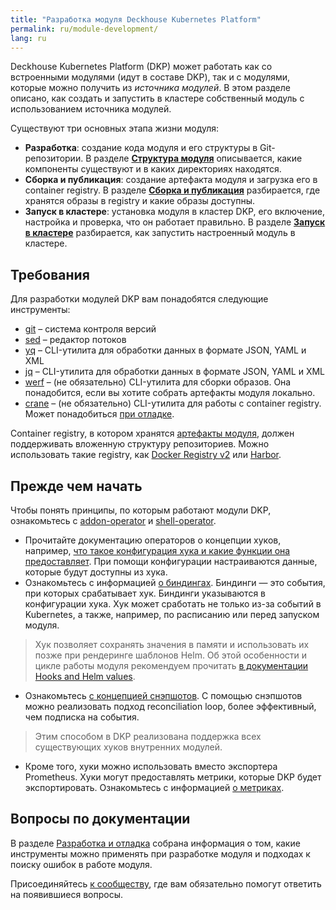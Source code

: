 ```yaml
---
title: "Разработка модуля Deckhouse Kubernetes Platform"
permalink: ru/module-development/
lang: ru
---
```


Deckhouse Kubernetes Platform (DKP) может работать как со встроенными модулями (идут в составе DKP), так и с модулями, которые можно получить из _источника модулей_. В этом разделе описано, как создать и запустить в кластере собственный модуль с использованием источника модулей.

Существуют три основных этапа жизни модуля:

* **Разработка**: создание кода модуля и его структуры в Git-репозитории. В разделе [**Структура модуля**](structure/) описывается, какие компоненты существуют и в каких директориях находятся.
* **Сборка и публикация**: создание артефакта модуля и загрузка его в container registry. В разделе [**Сборка и публикация**](build/) разбирается, где хранятся образы в registry и какие образы доступны.
* **Запуск в кластере**: установка модуля в кластер DKP, его включение, настройка и проверка, что он работает правильно. В разделе [**Запуск в кластере**](module-development/run/) разбирается, как запустить настроенный модуль в кластере.

## Требования

Для разработки модулей DKP вам понадобятся следующие инструменты:
* [git](https://git-scm.com) – система контроля версий
* [sed](https://github.com/mirror/sed) – редактор потоков
* [yq](https://github.com/mikefarah/yq) – CLI-утилита для обработки данных в формате JSON, YAML и XML
* [jq](https://jqlang.github.io/jq/) – CLI-утилита для обработки данных в формате JSON, YAML и XML
* [werf](https://werf.io/) – (не обязательно) CLI-утилита для сборки образов. Она понадобится, если вы хотите собрать артефакты модуля локально.
* [crane](https://github.com/google/go-containerregistry/tree/main/cmd/crane#crane) – (не обязательно) CLI-утилита для работы с container registry. Может понадобиться [при отладке](development/).

Container registry, в котором хранятся [артефакты модуля](build/), должен поддерживать вложенную структуру репозиториев. Можно использовать такие registry, как [Docker Registry v2](https://github.com/distribution/distribution) или [Harbor](https://goharbor.io/).

## Прежде чем начать

Чтобы понять принципы, по которым работают модули DKP, ознакомьтесь с [addon-operator](https://github.com/flant/addon-operator) и [shell-operator](https://github.com/flant/shell-operator).

* Прочитайте документацию операторов о концепции хуков, например, [что такое конфигурация хука и какие функции она предоставляет](https://flant.github.io/shell-operator/HOOKS.html#hook-configuration). При помощи конфигурации настраиваются данные, которые будут доступны из хука.
* Ознакомьтесь с информацией [о биндингах](https://flant.github.io/addon-operator/HOOKS.html#bindings). Биндинги — это события, при которых срабатывает хук. Биндинги указываются в конфигурации хука. Хук может сработать не только из-за событий в Kubernetes, а также, например, по расписанию или перед запуском модуля.
> Хук позволяет сохранять значения в памяти и использовать их позже при рендеринге шаблонов Helm. Об этой особенности и цикле работы модуля рекомендуем прочитать [в документации Hooks and Helm values](https://flant.github.io/addon-operator/OVERVIEW.html#hooks-and-helm-values).
* Ознакомьтесь [с концепцией снэпшотов](https://flant.github.io/shell-operator/HOOKS.html#snapshots). С помощью снэпшотов можно реализовать подход reconciliation loop, более эффективный, чем подписка на события.
 > Этим способом в DKP реализована поддержка всех существующих хуков внутренних модулей.
* Кроме того, хуки можно использовать вместо экспортера Prometheus. Хуки могут предоставлять метрики, которые DKP будет экспортировать. Ознакомьтесь с информацией [о метриках](https://flant.github.io/addon-operator/metrics/METRICS_FROM_HOOKS.html#custom-metrics).

## Вопросы по документации

В разделе [Разработка и отладка](development/) собрана информация о том, какие инструменты можно применять при разработке модуля и подходах к поиску ошибок в работе модуля. <!-- не факт -->

Присоединяйтесь [к сообществу](/community/), где вам обязательно помогут ответить на появившиеся вопросы.
